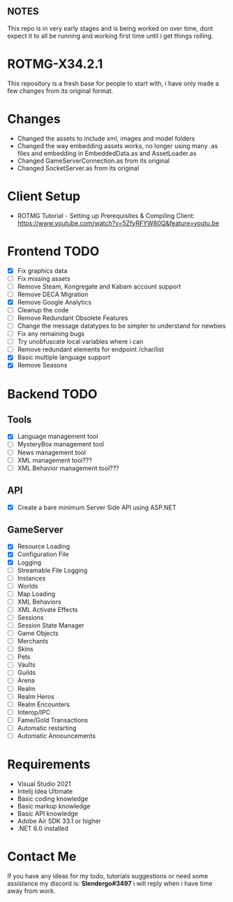 ## NOTES ##

This repo is in very early stages and is being worked on over time, dont expect it to all be running and working first time until i get things rolling.

# ROTMG-X34.2.1
This repository is a fresh base for people to start with, i have only made a few changes from its original format.

# Changes
- Changed the assets to include xml, images and model folders
- Changed the way embedding assets works, no longer using many .as files and embedding in EmbeddedData.as and AssetLoader.as
- Changed GameServerConnection.as from its original
- Changed SocketServer.as from its original

# Client Setup
- ROTMG Tutorial - Setting up Prerequisites & Compiling Client: https://www.youtube.com/watch?v=5ZfyRFYW80Q&feature=youtu.be

# Frontend TODO

- [x] Fix graphics data
- [ ] Fix missing assets
- [ ] Remove Steam, Kongregate and Kabam account support
- [ ] Remove DECA Migration
- [x] Remove Google Analytics
- [ ] Cleanup the code
- [ ] Remove Redundant Obsolete Features
- [ ] Change the message datatypes to be simpler to understand for newbies
- [ ] Fix any remaining bugs
- [ ] Try unobfuscate local variables where i can
- [ ] Remove redundant elements for endpoint /char/list
- [x] Basic multiple language support
- [x] Remove Seasons

# Backend TODO

## Tools
- [x] Language management tool
- [ ] MysteryBox management tool
- [ ] News management tool
- [ ] XML management tool???
- [ ] XML Behavior management tool???

## API
- [x] Create a bare minimum Server Side API using ASP.NET

## GameServer
- [x] Resource Loading
- [x] Configuration File
- [x] Logging
- [ ] Streamable File Logging
- [ ] Instances
- [ ] Worlds
- [ ] Map Loading
- [ ] XML Behaviors
- [ ] XML Activate Effects
- [ ] Sessions
- [ ] Session State Manager
- [ ] Game Objects
- [ ] Merchants
- [ ] Skins
- [ ] Pets
- [ ] Vaults
- [ ] Guilds
- [ ] Arena
- [ ] Realm
- [ ] Realm Heros
- [ ] Realm Encounters
- [ ] Interop/IPC
- [ ] Fame/Gold Transactions
- [ ] Automatic restarting
- [ ] Automatic Announcements

# Requirements
- Visual Studio 2021
- Intelij Idea Ultimate
- Basic coding knowledge
- Basic markup knowledge
- Basic API knowledge
- Adobe Air SDK 33.1 or higher
- .NET 6.0 installed

# Contact Me
If you have any ideas for my todo, tutorials suggestions or need some assistance my discord is: **Slendergo#3497** i will reply when i have time away from work.
